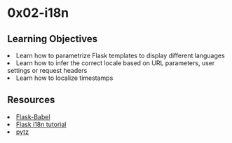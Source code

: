 # 0x02-i18n

## Learning Objectives
<li>Learn how to parametrize Flask templates to display different languages</li>
<li>Learn how to infer the correct locale based on URL parameters, user settings or request headers</li>
<li>Learn how to localize timestamps</li>

## Resources
<li><a href="https://intranet.alxswe.com/rltoken/0m4Qykp52fFH-dPzlWIdkw" target="_blank" title="Flask-Babel">Flask-Babel</a></li>
<li><a href="https://intranet.alxswe.com/rltoken/RtGz7pI7TKnYqrMMG9rWMg" target="_blank" title="Flask i18n tutorial">Flask i18n tutorial</a></li>
<li><a href="https://intranet.alxswe.com/rltoken/9ocHNLN1lSTW3ioCNGCzbA" target="_blank" title="pytz">pytz</a></li>

